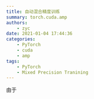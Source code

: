 ```yaml
---
title: 自动混合精度训练
summary: torch.cuda.amp
authors:
    - zyc
date: 2021-01-04 17:44:36
categories:
    - PyTorch
    - cuda
    - amp
tags:
    - PyTorch
    - Mixed Precision Tranining
---
```


由于
